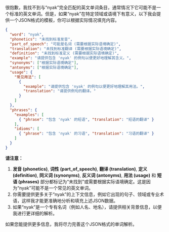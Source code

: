 很抱歉，我找不到与“nyak”完全匹配的英文单词条目，通常情况下它可能不是一个标准的英文单词。但是，如果“nyak”在特定领域或语境下有意义，以下我会提供一个JSON格式的模板，你可以根据实际情况填充内容。

```json
{
  "word": "nyak",
  "phonetics": "未找到标准发音",
  "part_of_speech": "可能是名词 (需要根据实际语境确定)",
  "translation": "未找到标准翻译 (需要根据实际语境确定)",
  "definition": "未找到标准定义 (需要根据实际语境确定)",
  "example": "请提供包含 'nyak' 的例句以便更好地理解其含义。",
  "synonyms": ["根据实际语境确定"],
  "antonyms": ["根据实际语境确定"],
  "usage": {
    "常见用法": [
      {
        "example": "请提供包含 'nyak' 的例句以便更好地理解其用法。",
        "translation": "请提供例句的翻译。"
      }
    ]
  },
  "phrases": {
    "examples": [
      { "phrase": "包含 'nyak' 的短语", "translation": "短语的翻译" }
    ],
    "idioms": [
      { "phrase": "包含 'nyak' 的习语", "translation": "习语的翻译" }
    ]
  }
}
```

**请注意：**

1.  **发音 (phonetics)**, **词性 (part\_of\_speech)**, **翻译 (translation)**, **定义 (definition)**, **同义词 (synonyms)**, **反义词 (antonyms)**, **用法 (usage)** 和 **短语 (phrases)** 部分都标记为“未找到”或需要根据实际语境确定。这是因为“nyak”可能不是一个常见的英文单词。
2.  你需要提供更多关于“nyak”的上下文信息，例如它出现的句子、领域或专业术语，这样我才能更准确地分析和填充上述JSON数据。
3.  如果“nyak”是一个专有名词（例如人名、地名），请提供相关背景信息，以便我进行更详细的解析。

如果您能提供更多信息，我将尽力完善这个JSON格式的单词解析。
 